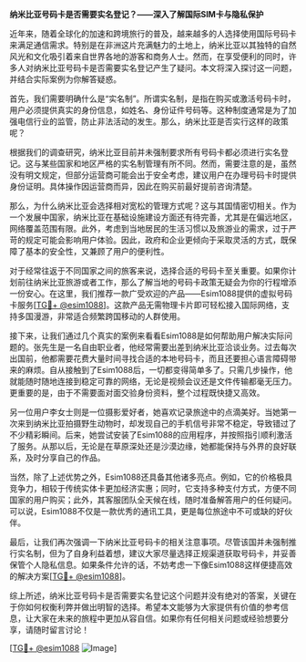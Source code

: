 **纳米比亚号码卡是否需要实名登记？——深入了解国际SIM卡与隐私保护**

近年来，随着全球化的加速和跨境旅行的普及，越来越多的人选择使用国际号码卡来满足通信需求。特别是在非洲这片充满魅力的土地上，纳米比亚以其独特的自然风光和文化吸引着来自世界各地的游客和商务人士。然而，在享受便利的同时，许多人对纳米比亚号码卡是否需要实名登记产生了疑问。本文将深入探讨这一问题，并结合实际案例为你解答疑惑。

首先，我们需要明确什么是“实名制”。所谓实名制，是指在购买或激活号码卡时，用户必须提供真实的身份信息，如姓名、身份证件号码等。这种制度通常是为了加强电信行业的监管，防止非法活动的发生。那么，纳米比亚是否实行这样的政策呢？

根据我们的调查研究，纳米比亚目前并未强制要求所有号码卡都必须进行实名登记。这与某些国家和地区严格的实名制管理有所不同。然而，需要注意的是，虽然没有明文规定，但部分运营商可能会出于安全考虑，建议用户在办理号码卡时提供身份证明。具体操作因运营商而异，因此在购买前最好提前咨询清楚。

那么，为什么纳米比亚会选择相对宽松的管理方式呢？这与其国情密切相关。作为一个发展中国家，纳米比亚在基础设施建设方面还有待完善，尤其是在偏远地区，网络覆盖范围有限。此外，考虑到当地居民的生活习惯以及旅游业的需求，过于严苛的规定可能会影响用户体验。因此，政府和企业更倾向于采取灵活的方式，既保障了基本的安全性，又兼顾了用户的便利性。

对于经常往返于不同国家之间的旅客来说，选择合适的号码卡至关重要。如果你计划前往纳米比亚旅游或者工作，那么了解当地的号码卡政策无疑会为你的行程增添一份安心。在这里，我们推荐一款广受欢迎的产品——Esim1088提供的虚拟号码卡服务[[TG💪+ @esim1088](https://t.me/s/esim1088)]。这款产品无需物理卡片即可轻松接入国际网络，支持多国漫游，非常适合频繁跨国移动的人群使用。

接下来，让我们通过几个真实的案例来看看Esim1088是如何帮助用户解决实际问题的。张先生是一名自由职业者，他经常需要出差到纳米比亚洽谈业务。过去每次出国前，他都需要花费大量时间寻找合适的本地号码卡，而且还要担心语言障碍带来的麻烦。自从接触到了Esim1088后，一切都变得简单多了。只需几步操作，他就能随时随地连接到稳定可靠的网络，无论是视频会议还是文件传输都毫无压力。更重要的是，由于不需要面对面交验身份资料，整个过程既快捷又高效。

另一位用户李女士则是一位摄影爱好者，她喜欢记录旅途中的点滴美好。当她第一次来到纳米比亚拍摄野生动物时，却发现自己的手机信号非常不稳定，导致错过了不少精彩瞬间。后来，她尝试安装了Esim1088的应用程序，并按照指引顺利激活了服务。从那以后，无论是在草原深处还是沙漠边缘，她都能保持与外界的良好联系，及时分享自己的作品。

当然，除了上述优势之外，Esim1088还具备其他诸多亮点。例如，它的价格极具竞争力，相较于传统实体卡更加经济实惠；同时，它支持多种支付方式，方便不同国家的用户购买；此外，其客服团队全天候在线，随时准备解答用户的任何疑问。可以说，Esim1088不仅是一款优秀的通讯工具，更是每位旅途中不可或缺的好伙伴。

最后，让我们再次强调一下纳米比亚号码卡的相关注意事项。尽管该国并未强制推行实名制，但为了自身利益着想，建议大家尽量选择正规渠道获取号码卡，并妥善保管个人隐私信息。如果条件允许的话，不妨考虑一下像Esim1088这样便捷高效的解决方案[[TG💪+ @esim1088](https://t.me/s/esim1088)]。

综上所述，纳米比亚号码卡是否需要实名登记这个问题并没有绝对的答案，关键在于你如何权衡利弊并做出明智的选择。希望本文能够为大家提供有价值的参考信息，让大家在未来的旅程中更加从容自信。如果你有任何相关问题或经验想要分享，请随时留言讨论！

[[TG💪+ @esim1088](https://t.me/s/esim1088) ![Image](https://i.postimg.cc/4NQfJmqS/Snipaste-2025-05-13-00-14-12.png)]